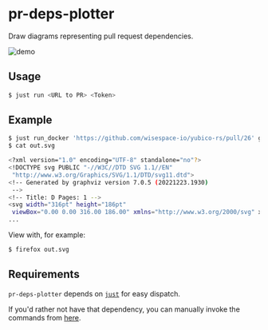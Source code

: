 # pr-deps-plotter

Draw diagrams representing pull request dependencies.

![demo](screenshots/demo.png)

## Usage

```bash
$ just run <URL to PR> <Token>
```

## Example
```bash
$ just run_docker 'https://github.com/wisespace-io/yubico-rs/pull/26' ghp_************************************ > out.svg
$ cat out.svg

<?xml version="1.0" encoding="UTF-8" standalone="no"?>
<!DOCTYPE svg PUBLIC "-//W3C//DTD SVG 1.1//EN"
 "http://www.w3.org/Graphics/SVG/1.1/DTD/svg11.dtd">
<!-- Generated by graphviz version 7.0.5 (20221223.1930)
 -->
<!-- Title: D Pages: 1 -->
<svg width="316pt" height="186pt"
 viewBox="0.00 0.00 316.00 186.00" xmlns="http://www.w3.org/2000/svg" xmlns:xlink="http://www.w3.org/1999/xlink">
...

```
View with, for example:
```bash
$ firefox out.svg
```

## Requirements
`pr-deps-plotter` depends on [`just`](https://github.com/casey/just) for easy dispatch.

If you'd rather not have that dependency, you can manually invoke the commands from [here](https://github.com/mihaigalos/pr-deps-plotter/blob/main/Justfile).



